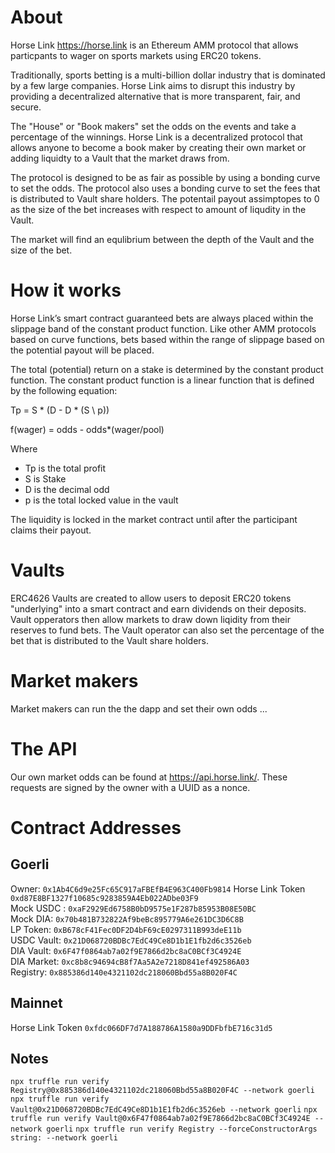 # About

Horse Link https://horse.link is an Ethereum AMM protocol that allows particpants to wager on sports markets using ERC20 tokens.

Traditionally, sports betting is a multi-billion dollar industry that is dominated by a few large companies. Horse Link aims to disrupt this industry by providing a decentralized alternative that is more transparent, fair, and secure.

The "House" or "Book makers" set the odds on the events and take a percentage of the winnings. Horse Link is a decentralized protocol that allows anyone to become a book maker by creating their own market or adding liquidty to a Vault that the market draws from.

The protocol is designed to be as fair as possible by using a bonding curve to set the odds. The protocol also uses a bonding curve to set the fees that is distributed to Vault share holders. The potentail payout assimptopes to 0 as the size of the bet increases with respect to amount of liqudity in the Vault.

The market will find an equlibrium between the depth of the Vault and the size of the bet.

# How it works

Horse Link’s smart contract guaranteed bets are always placed within the slippage band of the constant product function. Like other AMM protocols based on curve functions, bets based within the range of slippage based on the potential payout will be placed.

The total (potential) return on a stake is determined by the constant product function. The constant product function is a linear function that is defined by the following equation:

Tp = S \* (D - D \* (S \ p))

f(wager) = odds - odds\*(wager/pool)

Where

- Tp is the total profit
- S is Stake
- D is the decimal odd
- p is the total locked value in the vault

The liquidity is locked in the market contract until after the participant claims their payout.

# Vaults

ERC4626 Vaults are created to allow users to deposit ERC20 tokens "underlying" into a smart contract and earn dividends on their deposits. Vault opperators then allow markets to draw down liqidity from their reserves to fund bets. The Vault operator can also set the percentage of the bet that is distributed to the Vault share holders.

# Market makers

Market makers can run the the dapp and set their own odds ...

# The API

Our own market odds can be found at https://api.horse.link/. These requests are signed by the owner with a UUID as a nonce.

# Contract Addresses

## Goerli

Owner: `0x1Ab4C6d9e25Fc65C917aFBEfB4E963C400Fb9814`
Horse Link Token `0xd87E8BF1327f10685c9283859A4Eb022ADbe03F9`  
Mock USDC : `0xaF2929Ed6758B0bD9575e1F287b85953B08E50BC`  
Mock DIA: `0x70b481B732822Af9beBc895779A6e261DC3D6C8B`  
LP Token: `0xB678cF41Fec0DF2D4bF69cE0297311B993deE11b`  
USDC Vault: `0x21D068720BDBc7EdC49Ce8D1b1E1fb2d6c3526eb`  
DIA Vault: `0x6F47f0864ab7a02f9E7866d2bc8aC0BCf3C4924E`  
DIA Market: `0xc8b8c94694cB8f7Aa5A2e7218D841ef492586A03`  
Registry: `0x885386d140e4321102dc218060Bbd55a8B020F4C`

## Mainnet

Horse Link Token `0xfdc066DF7d7A188786A1580a9DDFbfbE716c31d5`

## Notes

`npx truffle run verify Registry@0x885386d140e4321102dc218060Bbd55a8B020F4C --network goerli`
`npx truffle run verify Vault@0x21D068720BDBc7EdC49Ce8D1b1E1fb2d6c3526eb --network goerli`
`npx truffle run verify Vault@0x6F47f0864ab7a02f9E7866d2bc8aC0BCf3C4924E --network goerli`
`npx truffle run verify Registry --forceConstructorArgs string: --network goerli`
